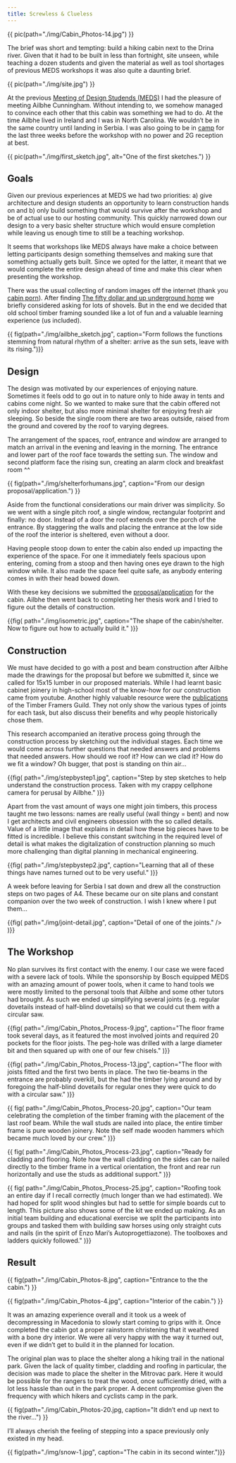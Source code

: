 ```yaml
---
title: Screwless & Clueless
---
```


{{ pic(path="./img/Cabin_Photos-14.jpg") }}

The brief was short and tempting: build a hiking cabin next to the Drina
river. Given that it had to be built in less than fortnight, site
unseen, while teaching a dozen students and given the material as well
as tool shortages of previous MEDS workshops it was also quite a
daunting brief.

{{ pic(path="./img/site.jpg") }}

At the previous
<a href="http://medsworkshop.com">Meeting of Design Studends (MEDS)</a>
I had the pleasure of meeting Ailbhe Cunningham. Without intending to,
we somehow managed to convince each other that this cabin was something
we had to do. At the time Ailbhe lived in Ireland and I was in North
Carolina. We wouldn’t be in the same country until landing in Serbia. I
was also going to be in <a href="http://zela-od.de">camp</a> for the
last three weeks before the workshop with no power and 2G reception at
best.

{{ pic(path="./img/first_sketch.jpg", alt="One of the first sketches.") }}

## Goals

Given our previous experiences at MEDS we had two priorities: a) give
architecture and design students an opportunity to learn construction
hands on and b) only build something that would survive after the
workshop and be of actual use to our hosting community. This quickly
narrowed down our design to a very basic shelter structure which would
ensure completion while leaving us enough time to still be a teaching
workshop.

It seems that workshops like MEDS always have make a choice between
letting participants design something themselves and making sure that
something actually gets built. Since we opted for the latter, it meant
that we would complete the entire design ahead of time and make this
clear when presenting the workshop.

There was the usual collecting of random images off the internet (thank
you <a href="https://cabinporn.com/">cabin porn</a>). After finding
<a href="./screwless-and-clueless/files/fifty_dollar_underground.pdf">The fifty dollar and up underground home</a >
we briefly considered asking for lots of shovels. But in the end we
decided that old school timber framing sounded like a lot of fun and a
valuable learning experience (us included).

{{ fig(path="./img/ailbhe_sketch.jpg", caption="Form follows the functions stemming from natural rhythm of a shelter: arrive as the sun sets, leave with its rising.")}}

## Design

The design was motivated by our experiences of enjoying nature.
Sometimes it feels odd to go out in to nature only to hide away in tents
and cabins come night. So we wanted to make sure that the cabin offered
not only indoor shelter, but also more minimal shelter for enjoying
fresh air sleeping. So beside the single room there are two areas
outside, raised from the ground and covered by the roof to varying
degrees.

The arrangement of the spaces, roof, entrance and window are arranged to
match an arrival in the evening and leaving in the morning. The entrance
and lower part of the roof face towards the setting sun. The window and
second platform face the rising sun, creating an alarm clock and
breakfast room ^^

{{ fig(path="./img/shelterforhumans.jpg", caption="From our design proposal/application.") }}

Aside from the functional considerations our main driver was simplicity.
So we went with a single pitch roof, a single window, rectangular
footprint and finally: no door. Instead of a door the roof extends over
the porch of the entrance. By staggering the walls and placing the
entrance at the low side of the roof the interior is sheltered, even
without a door.

Having people stoop down to enter the cabin also ended up impacting the
experience of the space. For one it immediately feels spacious upon
entering, coming from a stoop and then having ones eye drawn to the high
window while. It also made the space feel quite safe, as anybody
entering comes in with their head bowed down.

With these key decisions we submitted the
<a href="./screwless-and-clueless/files/ShelterForHumans.pdf">proposal/application</a>
for the cabin. Ailbhe then went back to completing her thesis work and I
tried to figure out the details of construction.

{{fig(
  path="./img/isometric.jpg",
  caption="The shape of the cabin/shelter. Now to figure out how to actually build it."
  )}}

## Construction

We must have decided to go with a post and beam construction after
Ailbhe made the drawings for the proposal but before we submitted it,
since we called for 15x15 lumber in our proposed materials. While I had
learnt basic cabinet joinery in high-school most of the know-how for our
construction came from youtube. Another highly valuable resource were
the
<a href="./screwless-and-clueless/files/TFGuild.zip">publications</a> of the Timber Framers
Guild. They not only show the various types of joints for each task, but
also discuss their benefits and why people historically chose them.

This research accompanied an iterative process going through the
construction process by sketching out the individual stages. Each time
we would come across further questions that needed answers and problems
that needed answers. How should we roof it? How can we clad it? How do
we fit a window? Oh bugger, that post is standing on thin air…

{{fig(
  path="./img/stepbystep1.jpg",
  caption="Step by step sketches to help understand the construction process. Taken with my crappy cellphone camera for perusal by Ailbhe."
  )}}

Apart from the vast amount of ways one might join timbers, this process
taught me two lessons: names are really useful (wall thingy = bent) and
now I get architects and civil engineers obsession with the so called
details. Value of a little image that explains in detail how these big
pieces have to be fitted is incredible. I believe this constant
switching in the required level of detail is what makes the
digitalization of construction planning so much more challenging than
digital planning in mechanical engineering.

{{fig(
  path="./img/stepbystep2.jpg",
  caption="Learning that all of these things have names turned out to be very useful."
  )}}

A week before leaving for Serbia I sat down and drew all the
construction steps on two pages of A4. These became our on site plans
and constant companion over the two week of construction. I wish I knew
where I put them…

{{fig(
path="./img/joint-detail.jpg", caption="Detail of one of the joints." />
)}}

## The Workshop

No plan survives its first contact with the enemy. I our case we were
faced with a severe lack of tools. While the sponsorship by Bosch
equipped MEDS with an amazing amount of power tools, when it came to
hand tools we were mostly limited to the personal tools that Ailbhe and
some other tutors had brought. As such we ended up simplifying several
joints (e.g. regular dovetails instead of half-blind dovetails) so that
we could cut them with a circular saw.

{{fig(
  path="./img/Cabin_Photos_Process-9.jpg",
  caption="The floor frame took several days, as it featured the most involved joints and required 20 pockets for the floor joists. The peg-hole was drilled with a large diameter bit and then squared up with one of our few chisels."
  )}}

{{fig(
  path="./img/Cabin_Photos_Process-13.jpg",
  caption="The floor with joists fitted and the first two bents in place. The two tie-beams in the entrance are probably overkill, but the had the timber lying around and by foregoing the half-blind dovetails for regular ones they were quick to do with a circular saw."
  )}}

{{ fig(
  path="./img/Cabin_Photos_Process-20.jpg",
  caption="Our team celebrating the completion of the timber framing with the placement of the last roof beam. While the wall studs are nailed into place, the entire timber frame is pure wooden joinery. Note the self made wooden hammers which became much loved by our crew."
  )}}

{{ fig(
  path="./img/Cabin_Photos_Process-23.jpg",
  caption="Ready for cladding and flooring. Note how the wall cladding on the sides can be nailed directly to the timber frame in a vertical orientation, the front and rear run horizontally and use the studs as additional support."
  )}}

{{ fig(
  path="./img/Cabin_Photos_Process-25.jpg",
  caption="Roofing took an entire day if I recall correctly (much longer than we had estimated). We had hoped for split wood shingles but had to settle for simple boards cut to length. This picture also shows some of the kit we ended up making. As an initial team building and educational exercise we split the participants into groups and tasked them with building saw horses using only straight cuts and nails (in the spirit of Enzo Mari’s Autoprogettiazone). The toolboxes and ladders quickly followed."
  )}}

## Result

{{ fig(path="./img/Cabin_Photos-8.jpg", caption="Entrance to the the cabin.") }}

{{ fig(path="./img/Cabin_Photos-4.jpg", caption="Interior of the cabin.") }}

It was an amazing experience overall and it took us a week of
decompressing in Macedonia to slowly start coming to grips with it. Once
completed the cabin got a proper rainstorm christening that it weathered
with a bone dry interior. We were all very happy with the way it turned
out, even if we didn’t get to build it in the planned for location.

The original plan was to place the shelter along a hiking trail in the
national park. Given the lack of quality timber, cladding and roofing in
particular, the decision was made to place the shelter in the Mitrovac
park. Here it would be possible for the rangers to treat the wood, once
sufficiently dried, with a lot less hassle than out in the park proper.
A decent compromise given the frequency with which hikers and cyclists
camp in the park.

{{ fig(path="./img/Cabin_Photos-20.jpg, caption="It didn’t end up next to the river…") }}

I’ll always cherish the feeling of stepping into a space previously only
existed in my head.

{{ fig(path="./img/snow-1.jpg", caption="The cabin in its second winter.")}}
